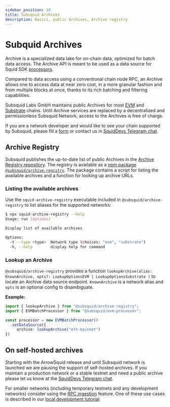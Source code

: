 ```yaml
---
sidebar_position: 10
title: Subsquid Archives
description: Basics, public Archives, Archive registry
---
```


# Subquid Archives

Archive is a specialized data lake for on-chain data, optimized for batch data access. The Archive API is meant to be used as a data source for Squid SDK [processors](/basics/squid-processor). 

Compared to data access using a conventional chain node RPC, an Archive allows one to access data at near zero cost, in a more granular fashion and from multiple blocks at once, thanks to its rich batching and filtering capabilities.

Subsquid Labs GmbH maintains public Archives for most [EVM](/evm-indexing) and [Substrate](/substrate-indexing) chains. Until Archive services are replaced by a decentralized and permissionless Subsquid Network, access to the Archives is free of charge.  

If you are a network developer and would like to see your chain supported by Subsquid, please fill a [form](https://forms.gle/ioVNFiPjZgvUNunY9) or contact us in [SquidDevs Telegram chat](https://t.me/HydraDevs).

## Archive Registry

Subsquid publishes the up-to-date list of public Archives in the [Archive Registry repository](https://github.com/subsquid/archive-registry/). The registry is available as a [npm package `@subsquid/archive-registry`](https://www.npmjs.com/package/@subsquid/archive-registry). The package contains a script for listing the available archives and a function for looking up archive URLs.

### Listing the available archives

Use the `squid-archive-registry` executable included in `@subsquid/archive-registry` to list aliases for the supported networks:
```bash
$ npx squid-archive-registry --help
Usage: run [options]

Display list of available archives

Options:
  -t --type <type>  Network type (choices: "evm", "substrate")
  -h, --help        display help for command
```

### Lookup an Archive

`@subsquid/archive-registry` provides a function 
`lookupArchive(alias: KnownArchive, opts?: LookupOptionsEVM | LookupOptionsSubstrate )` to locate an Archive data source endpoint. `KnownArchive` is a network alias and `opts` is an optional config to disambiguate.

**Example:**

```typescript
import { lookupArchive } from "@subsquid/archive-registry";
import { EVMBatchProcessor } from "@subsquid/evm-processor";

const processor = new EVMBatchProcessor()
  .setDataSource({
     archive: lookupArchive("eth-mainnet")
})
```

## On self-hosted archives

Starting with the ArrowSquid release and until Subsquid network is launched we are pausing the support of self-hosted archives. If you maintain a production network or a stable testnet and need a public archive please let us know at the [SquidDevs Telegram chat](https://t.me/HydraDevs).

For smaller networks (including temporary testnets and any development networks) consider using the [RPC ingestion](/evm-indexing/evm-processor/#rpc-ingestion) feature. One of these use cases is described in our [local development tutorial](/tutorials/ethereum-local-development).
